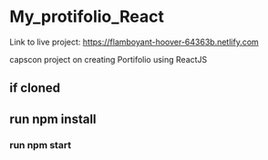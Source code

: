 # My_protifolio_React

Link to live project:  https://flamboyant-hoover-64363b.netlify.com
          
capscon project on creating Portifolio using ReactJS
 
## if cloned
## run npm install
### run npm start

